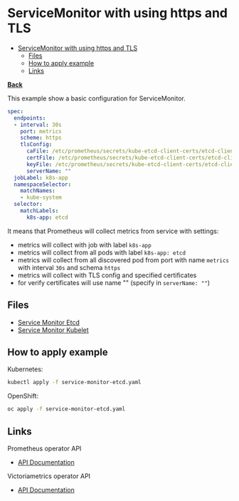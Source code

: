 # ServiceMonitor with using https and TLS

* [ServiceMonitor with using https and TLS](#servicemonitor-with-using-https-and-tls)
  * [Files](#files)
  * [How to apply example](#how-to-apply-example)
  * [Links](#links)

**[Back](../../README.md)**

This example show a basic configuration for ServiceMonitor.

```yaml
spec:
  endpoints:
  - interval: 30s
    port: metrics
    scheme: https
    tlsConfig:
      caFile: /etc/prometheus/secrets/kube-etcd-client-certs/etcd-client-ca.crt
      certFile: /etc/prometheus/secrets/kube-etcd-client-certs/etcd-client.crt
      keyFile: /etc/prometheus/secrets/kube-etcd-client-certs/etcd-client.key
      serverName: ""
  jobLabel: k8s-app
  namespaceSelector:
    matchNames:
    - kube-system
  selector:
    matchLabels:
      k8s-app: etcd
```

It means that Prometheus will collect metrics from service with settings:

* metrics will collect with job with label `k8s-app`
* metrics will collect from all pods with label `k8s-app: etcd`
* metrics will collect from all discovered pod from port with name `metrics` with interval `30s` and schema `https`
* metrics will collect with TLS config and specified certificates
* for verify certificates will use name "" (specify in `serverName: ""`)

## Files

* [Service Monitor Etcd](service-monitor-etcd.yaml)
* [Service Monitor Kubelet](service-monitor-kubelet.yaml)

## How to apply example

Kubernetes:

```bash
kubectl apply -f service-monitor-etcd.yaml
```

OpenShift:

```bash
oc apply -f service-monitor-etcd.yaml
```

## Links

Prometheus operator API

* [API Documentation](https://github.com/prometheus-operator/prometheus-operator/blob/v0.79.2/Documentation/api.md)

Victoriametrics operator API

* [API Documentation](https://docs.victoriametrics.com/operator/api.html)
